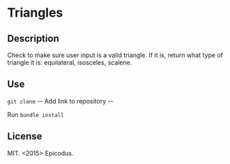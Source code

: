 # Triangles

## Description
Check to make sure user input is a valid triangle. If it is, return what type of triangle it is: equilateral, isosceles, scalene.

## Use

`git clone` -- Add link to repository --

Run `bundle install`

## License
MIT. <2015> Epicodus.
